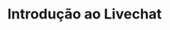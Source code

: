 ---
title: Introdução ao Livechat
description:
webinarID: 003
dateEvent: 2018-07-21 10:00:00
webinarURL: https://youtube.com/embed/PxtQp8N3Pww
bgSize: cover
bgColor: 030c1a
gmt: -3
language: Brazil
cover: https://img.youtube.com/vi/PxtQp8N3Pww/maxresdefault.jpg
categories:
  - Webinars
---